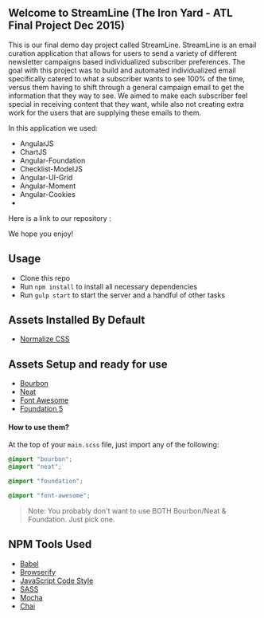 ## Welcome to StreamLine (The Iron Yard - ATL Final Project Dec 2015)

This is our final demo day project called StreamLine. StreamLine is an email curation application that allows for users to send a variety of different newsletter campaigns based individualized subscriber preferences. The goal with this project was to build and automated  individualized email specifically catered to what a subscriber wants to see 100% of the time, versus them having to shift through a general campaign email to get the information that they way to see. We aimed to make each subscriber feel special in receiving content that they want, while also not creating extra work for the users that are supplying these emails to them. 

In this application we used:
  + AngularJS
  + ChartJS
  + Angular-Foundation
  + Checklist-ModelJS
  + Angular-UI-Grid
  + Angular-Moment
  + Angular-Cookies
  +

Here is a link to our repository : 

We hope you enjoy! 


## Usage

- Clone this repo
- Run `npm install` to install all necessary dependencies
- Run `gulp start` to start the server and a handful of other tasks


## Assets Installed By Default

- [Normalize CSS](https://necolas.github.io/normalize.css/)

## Assets Setup and ready for use

- [Bourbon](http://bourbon.io/)
- [Neat](http://neat.bourbon.io/)
- [Font Awesome](https://fortawesome.github.io/Font-Awesome/)
- [Foundation 5](http://foundation.zurb.com/)

#### How to use them?

At the top of your `main.scss` file, just import any of the following:

```scss
@import "bourbon";
@import "neat";

@import "foundation";

@import "font-awesome";
```

> Note: You probably don't want to use BOTH Bourbon/Neat & Foundation. Just pick one.

## NPM Tools Used

- [Babel](https://babeljs.io/)
- [Browserify](http://browserify.org/)
- [JavaScript Code Style](http://jscs.info/)
- [SASS](http://sass-lang.com/)
- [Mocha](https://mochajs.org/)
- [Chai](http://chaijs.com/)
